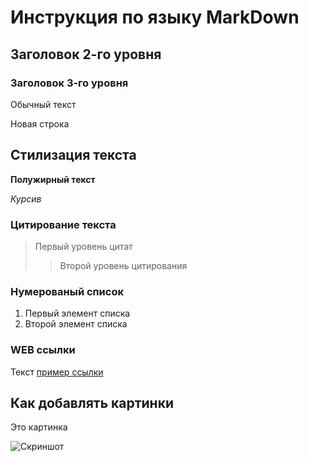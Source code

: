 # Инструкция по языку MarkDown

## Заголовок 2-го уровня

### Заголовок 3-го уровня

Обычный текст

Новая строка

## Стилизация текста

**Полужирный текст**

*Курсив*

### Цитирование текста 

> Первый уровень цитат
>> Второй уровень цитирования

### Нумерованый список
1. Первый элемент списка
2. Второй элемент списка

### WEB ссылки
Текст [пример ссылки](hhtps://example.com "Всплывающая подсказка")

## Как добавлять картинки
Это картинка

![Скриншот](img.png)